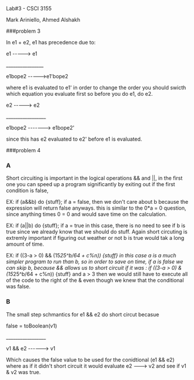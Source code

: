 Lab#3 - CSCI 3155

Mark Ariniello, Ahmed Alshakh

###problem 3

In e1 + e2, e1 has precedence due to:

e1 -----> e1

\_\_\_\_\_\_\_\_\_\_\_\_\_\_\_\_

e1bope2 ----->e1'bope2

where e1 is evaluated to e1' in order to change the order you should swicth which equation you evaluate first
so before you do e1, do e2.

e2 -----> e2

\_\_\_\_\_\_\_\_\_\_\_\_\_\_\_\_\_

e1bope2 -------> e1bope2'

since this has e2 evaluated to e2' before e1 is evaluated.

###problem 4 

### A

Short circuiting is important in the logical operations && and ||, in the first one you can speed up a program significantly by exiting out if the first condition is false, 

EX: if (a&&b) do {stuff}; if a = false, then we don't care about b because the expression will return false anyways.
this is similar to the 0*a = 0 question, since anything times 0 = 0 and would save time on the calculation.

EX: if (a||b) do {stuff}; if a = true in this case, there is no need to see if b is true since we already know that 
we should do stuff. Again short circuting is extremly important if figuring out weather or not b is true would tak a long amount of time.

EX: if ((3-a > 0) && (15*25^b/64 + c%n)) {stuff} in this case a is a much simpler program to run than b, so in order to save on time, if a is false we can skip b, because && allows us to short circuit if it was :
if ((3-a > 0) & (15*25^b/64 + c%n)) {stuff} and a > 3 then we would still have to execute all of the code to the right of the & even though we knew that the conditional was false.

### B

The small step schmantics for e1 && e2 do short circut becasue 

false = toBoolean(v1)

\_\_\_\_\_\_\_\_\_\_\_\_\_\_\_\_\_

v1 && e2 ------> v1

Which causes the false value to be used for the conidtional (e1 && e2) where as if it didn't short circuit it would evaluate e2 ---> v2 and see if v1 & v2 was true.




